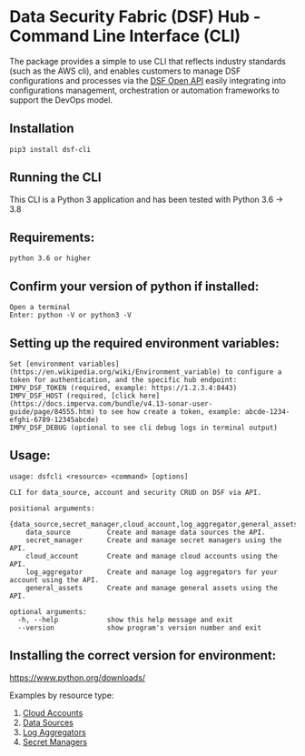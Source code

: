 # Data Security Fabric (DSF) Hub - Command Line Interface (CLI)

The package provides a simple to use CLI that reflects industry standards (such as the AWS cli), and enables customers to manage DSF configurations and processes via the [DSF Open API](https://docs.imperva.com/bundle/v4.13-sonar-user-guide/page/84552.htm) easily integrating into configurations management, orchestration or automation frameworks to support the DevOps model.

## Installation
    pip3 install dsf-cli

## Running the CLI

This CLI is a Python 3 application and has been tested with Python 3.6 -> 3.8
## Requirements:
    python 3.6 or higher

## Confirm your version of python if installed:
    Open a terminal
    Enter: python -V or python3 -V

## Setting up the required environment variables:
    Set [environment variables](https://en.wikipedia.org/wiki/Environment_variable) to configure a token for authentication, and the specific hub endpoint:
    IMPV_DSF_TOKEN (required, example: https://1.2.3.4:8443)
    IMPV_DSF_HOST (required, [click here](https://docs.imperva.com/bundle/v4.13-sonar-user-guide/page/84555.htm) to see how create a token, example: abcde-1234-efghi-6789-12345abcde)
	IMPV_DSF_DEBUG (optional to see cli debug logs in terminal output)

## Usage:
    usage: dsfcli <resource> <command> [options]

    CLI for data_source, account and security CRUD on DSF via API.

    positional arguments:
      {data_source,secret_manager,cloud_account,log_aggregator,general_assets}
		data_source         Create and manage data sources the API.
		secret_manager      Create and manage secret managers using the API.
		cloud_account       Create and manage cloud accounts using the API.
		log_aggregator      Create and manage log aggregators for your account using the API.
		general_assets      Create and manage general assets using the API.

    optional arguments:
      -h, --help            show this help message and exit
      --version             show program's version number and exit

## Installing the correct version for environment:
https://www.python.org/downloads/

Examples by resource type:
1. [Cloud Accounts](https://github.com/imperva/dsf-cli/tree/main/docs/cloud_accounts)
1. [Data Sources](https://github.com/imperva/data_sources)
1. [Log Aggregators](https://github.com/imperva/log_aggregators)
1. [Secret Managers](https://github.com/imperva/secret_managers)
